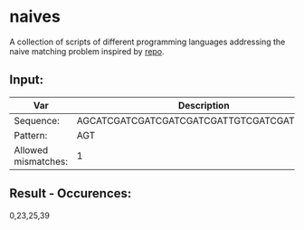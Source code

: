 # naives
A collection of scripts of different programming languages addressing the naive matching problem inspired by [repo](https://github.com/geohot/mergesorts).

Input:
---
| Var | Description |
| ---- | ----------- |
|Sequence: | AGCATCGATCGATCGATCGATCGATTGTCGATCGATCGATGT |
|Pattern: | AGT |
|Allowed mismatches: | 1 |

Result - Occurences:
---
0,23,25,39
